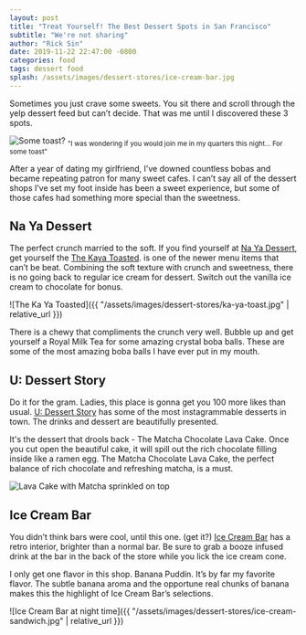 ```yaml
---
layout: post
title: "Treat Yourself! The Best Dessert Spots in San Francisco"
subtitle: "We're not sharing"
author: "Rick Sin"
date: 2019-11-22 22:47:00 -0800
categories: food
tags: dessert food
splash: /assets/images/dessert-stores/ice-cream-bar.jpg
---
```


Sometimes you just crave some sweets. You sit there and scroll through the yelp dessert feed but can’t decide. That was me until I discovered these 3 spots.

<p class="text-center">
	<img class="w-50 d-block mx-auto" src="https://media.giphy.com/media/DjhksnN3xT3lC/giphy.gif" alt="Some toast?">
	<sub>"I was wondering if you would join me in my quarters this night... For some toast"</sub>
</p>

After a year of dating my girlfriend, I’ve downed countless bobas and became repeating patron for many sweet cafes. I can’t say all of the dessert shops I’ve set my foot inside has been a sweet experience, but some of those cafes had something more special than the sweetness.

Na Ya Dessert
-------------

The perfect crunch married to the soft. If you find yourself at [Na Ya Dessert][na-ya-instagram], get yourself the [The Kaya Toasted][ka-ya-toasted]. is one of the newer menu items that can’t be beat. Combining the soft texture with crunch and sweetness, there is no going back to regular ice cream for dessert. Switch out the vanilla ice cream to chocolate for bonus.

![The Ka Ya Toasted]({{ "/assets/images/dessert-stores/ka-ya-toast.jpg" | relative_url }})


There is a chewy that compliments the crunch very well. Bubble up and get yourself a Royal Milk Tea for some amazing crystal boba balls. These are some of the most amazing boba balls I have ever put in my mouth. 
<!-- If you want to know the best bobas in town check out the [Top 3 boba in San Francisco][top-3-boba] blog post. -->

U: Dessert Story
----------------

Do it for the gram. Ladies, this place is gonna get you 100 more likes than usual. [U: Dessert Story][u-dessert-story-instagram] has some of the most instagrammable desserts in town. The drinks and dessert are beautifully presented. 

It's the dessert that drools back - The Matcha Chocolate Lava Cake. Once you cut open the beautiful cake, it will spill out the rich chocolate filling inside like a ramen egg. The Matcha Chocolate Lava Cake, the perfect balance of rich chocolate and refreshing matcha, is a must.

![Lava Cake with Matcha sprinkled on top][yelp-lava-cake]

Ice Cream Bar
-------------

You didn’t think bars were cool, until this one. (get it?) [Ice Cream Bar][ice-cream-bar-instagram] has a retro interior, brighter than a normal bar. Be sure to grab a booze infused drink at the bar in the back of the store while you lick the ice cream cone.

I only get one flavor in this shop. Banana Puddin. It’s by far my favorite flavor. The subtle banana aroma and the opportune real chunks of banana makes this the highlight of Ice Cream Bar’s selections.

![Ice Cream Bar at night time]({{ "/assets/images/dessert-stores/ice-cream-sandwich.jpg" | relative_url }})


[na-ya-instagram]: https://www.instagram.com/nayadessertcafe/
[ka-ya-toasted]: https://www.instagram.com/p/B01vGaRBcdD/
<!-- [top-3-boba]: "#" -->
[u-dessert-story-instagram]: https://www.instagram.com/udessertstory/
[toast-gif]: https://media.giphy.com/media/DjhksnN3xT3lC/giphy.gif
[yelp-lava-cake]: https://s3-media0.fl.yelpcdn.com/bphoto/NILQj9VDKBd2Ekp4wAbKOw/o.jpg
[ice-cream-bar-instagram]: https://www.instagram.com/icecreambar.sf/
